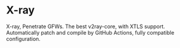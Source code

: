 # X-ray
X-ray, Penetrate GFWs. The best v2ray-core, with XTLS support. Automatically patch and compile by GitHub Actions, fully compatible configuration.
